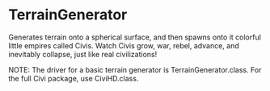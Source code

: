 # TerrainGenerator
Generates terrain onto a spherical surface, and then spawns onto it colorful little empires called Civis.
Watch Civis grow, war, rebel, advance, and inevitably collapse, just like real civilizations!

NOTE: The driver for a basic terrain generator is TerrainGenerator.class. For the full Civi package, use CiviHD.class.
